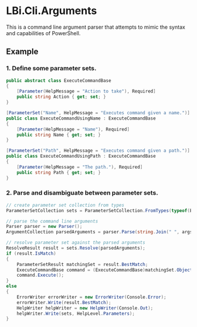 LBi.Cli.Arguments
=================

This is a command line argument parser that attempts to mimic the syntax and capabilities of PowerShell.

Example
-------
### 1. Define some parameter sets.

```csharp
public abstract class ExecuteCommandBase
{
    [Parameter(HelpMessage = "Action to take"), Required]
    public string Action { get; set; }
}

[ParameterSet("Name", HelpMessage = "Executes command given a name.")]
public class ExecuteCommandUsingName : ExecuteCommandBase
{
    [Parameter(HelpMessage = "Name"), Required]
    public string Name { get; set; }
}

[ParameterSet("Path", HelpMessage = "Executes command given a path.")]
public class ExecuteCommandUsingPath : ExecuteCommandBase
{
    [Parameter(HelpMessage = "The path."), Required]
    public string Path { get; set; }
}
```

### 2. Parse and disambiguate between parameter sets.

```csharp
// create parameter set collection from types
ParameterSetCollection sets = ParameterSetCollection.FromTypes(typeof(ExecuteCommandUsingName), typeof(ExecuteCommandUsingPath));

// parse the command line arguments
Parser parser = new Parser();
ArgumentCollection parsedArguments = parser.Parse(string.Join(" ", args));

// resolve parameter set against the parsed arguments
ResolveResult result = sets.Resolve(parsedArguments);
if (result.IsMatch)
{
    ParameterSetResult matchingSet = result.BestMatch;
    ExecuteCommandBase command = (ExecuteCommandBase)matchingSet.Object;
    command.Execute();
}
else
{
    ErrorWriter errorWriter = new ErrorWriter(Console.Error);
    errorWriter.Write(result.BestMatch);
    HelpWriter helpWriter = new HelpWriter(Console.Out);
    helpWriter.Write(sets, HelpLevel.Parameters);
}
```